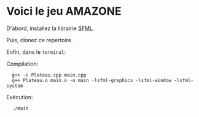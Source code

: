 # Voici le jeu AMAZONE

D'abord, installez la librairie [SFML]( http://bit.ly/35BRjCS ).

Puis, clonez ce repertoire. 

Enfin, dans le `terminal`:

Compilation:
```shell
  g++ -c Plateau.cpp main.cpp
  g++ Plateau.o main.o -o main -lsfml-graphics -lsfml-window -lsfml-system
```
  Exécution:
```shell
  ./main
```
  

